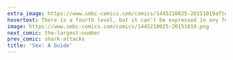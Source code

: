 ```yaml
---
extra_image: https://www.smbc-comics.com/comics/1445210025-20151019after.png
hovertext: There is a fourth level, but it can't be expressed in any font.
image: https://www.smbc-comics.com/comics/1445210025-20151019.png
next_comic: the-largest-number
prev_comic: shark-attacks
title: 'Sex: A Guide'
---
```


